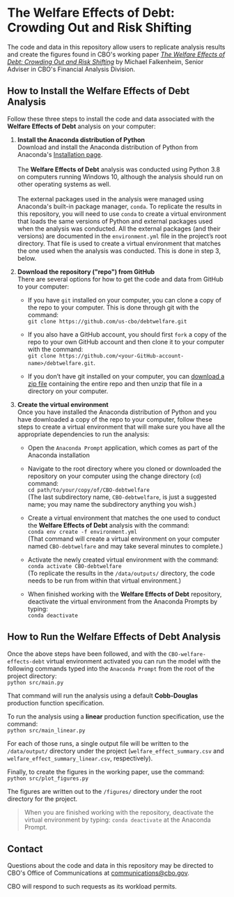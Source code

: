 # The Welfare Effects of Debt: Crowding Out and Risk Shifting
The code and data in this repository allow users to replicate analysis results and create the figures found in CBO's working paper
 [*The Welfare Effects of Debt: Crowding Out and Risk Shifting*](https://www.cbo.gov/publication/58849) by Michael Falkenheim, Senior Adviser in CBO's Financial Analysis Division.

## How to Install the Welfare Effects of Debt Analysis
Follow these three steps to install the code and data associated with the **Welfare Effects of Debt** analysis on your computer:

1) **Install the Anaconda distribution of Python**  
Download and install the Anaconda distribution of Python from Anaconda's [Installation page](https://docs.anaconda.com/anaconda/install/index.html).
</br></br>The **Welfare Effects of Debt** analysis was conducted using Python 3.8 on computers running Windows 10, although the analysis should run on other operating systems as well.
</br></br>The external packages used in the analysis were managed using Anaconda's built-in package manager, `conda`. To replicate the results in this repository, you will need to use `conda` to create a virtual environment that loads the same versions of Python and external packages used when the analysis was conducted. All the external packages (and their versions) are documented in the `environment.yml` file in the project’s root directory. That file is used to create a virtual environment that matches the one used when the analysis was conducted. This is done in step 3, below.

2) **Download the repository ("repo") from GitHub**  
There are several options for how to get the code and data from GitHub to your computer:  

    * If you have `git` installed on your computer, you can clone a copy of the repo to your computer. This is done through git with the command:  
    `git clone https://github.com/us-cbo/debtwelfare.git`

    * If you also have a GitHub account, you should first `fork` a copy of the repo to your own GitHub account and then clone it to your computer with the command:  
    `git clone https://github.com/<your-GitHub-account-name>/debtwelfare.git`.

    * If you don’t have git installed on your computer, you can [download a zip file](https://github.com/us-cbo/debtwelfare/archive/refs/heads/main.zip) containing the entire repo and then unzip that file in a directory on your computer.

3) **Create the virtual environment**  
Once you have installed the Anaconda distribution of Python and you have downloaded a copy of the repo to your computer, follow these steps to create a virtual environment that will make sure you have all the appropriate dependencies to run the analysis:

    * Open the `Anaconda Prompt` application, which comes as part of the Anaconda installation  

    * Navigate to the root directory where you cloned or downloaded the repository on your computer using the change directory (`cd`) command:  
    `cd path/to/your/copy/of/CBO-debtwelfare`  
    (The last subdirectory name, `CBO-debtwelfare`, is just a suggested name; you may name the subdirectory anything you wish.)

    * Create a virtual environment that matches the one used to conduct the **Welfare Effects of Debt** analysis with the command:  
    `conda env create -f environment.yml`  
    (That command will create a virtual environment on your computer named `CBO-debtwelfare` and may take several minutes to complete.)

    * Activate the newly created virtual environment with the command:  
    `conda activate CBO-debtwelfare`  
    (To replicate the results in the `/data/outputs/` directory, the code needs to be run from within that virtual environment.)

    * When finished working with the **Welfare Effects of Debt** repository, deactivate the virtual environment from the Anaconda Prompts by typing:  
    `conda deactivate`

## How to Run the Welfare Effects of Debt Analysis
Once the above steps have been followed, and with the `CBO-welfare-effects-debt` virtual environment activated you can run the model with the following commands typed into the `Anaconda Prompt` from the root of the project directory:  
`python src/main.py`

That command will run the analysis using a default **Cobb-Douglas** production function specification.

To run the analysis using a **linear** production function specification, use the command:  
`python src/main_linear.py`

For each of those runs, a single output file will be written to the `/data/output/` directory under the project (`welfare_effect_summary.csv` and `welfare_effect_summary_linear.csv`, respectively).

Finally, to create the figures in the working paper, use the command:  
`python src/plot_figures.py`

The figures are written out to the `/figures/` directory under the root directory for the project.

> When you are finished working with the repository, deactivate the virtual environment by typing: `conda deactivate` at the Anaconda Prompt.

## Contact
Questions about the code and data in this repository may be directed to CBO's Office of Communications at communications@cbo.gov.

CBO will respond to such requests as its workload permits.
